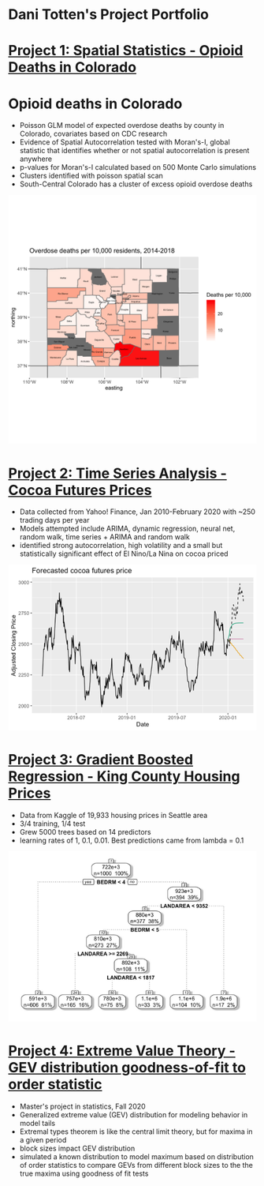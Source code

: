 # Dani Totten's Project Portfolio


# [Project 1: Spatial Statistics - Opioid Deaths in Colorado](https://github.com/dani-totten/spatial_stats)
# Opioid deaths in Colorado
- Poisson GLM model of expected overdose deaths by county in Colorado, covariates based on CDC research
- Evidence of Spatial Autocorrelation tested with Moran's-I, global statistic that identifies whether or not spatial autocorrelation is present anywhere
- p-values for Moran's-I calculated based on 500 Monte Carlo simulations
- Clusters identified with poisson spatial scan
- South-Central Colorado has a cluster of excess opioid overdose deaths

![](https://github.com/dani-totten/portfolio/blob/main/images/od_deathrate_map.png)

# [Project 2: Time Series Analysis - Cocoa Futures Prices](https://github.com/dani-totten/time_series_cocoa)
- Data collected from Yahoo! Finance, Jan 2010-February 2020 with ~250 trading days per year
- Models attempted include ARIMA, dynamic regression, neural net, random walk, time series + ARIMA and random walk
- identified strong autocorrelation, high volatility and a small but statistically significant effect of El Nino/La Nina on cocoa priced

![](https://github.com/dani-totten/portfolio/blob/main/images/time_series.png)

# [Project 3: Gradient Boosted Regression - King County Housing Prices](https://github.com/dani-totten/gbm)
- Data from Kaggle of 19,933 housing prices in Seattle area
- 3/4 training, 1/4 test
- Grew 5000 trees based on 14 predictors
- learning rates of 1, 0.1, 0.01. Best predictions came from lambda = 0.1

![](https://github.com/dani-totten/portfolio/blob/main/images/sample_simple_tree.png)

# [Project 4: Extreme Value Theory - GEV distribution goodness-of-fit to order statistic](https://github.com/dani-totten/masters_project)
- Master's project in statistics, Fall 2020
- Generalized extreme value (GEV) distribution for modeling behavior in model tails
- Extremal types theorem is like the central limit theory, but for maxima in a given period
- block sizes impact GEV distribution
- simulated a known distribution to model maximum based on distribution of order statistics to compare GEVs from different block sizes to the the true maxima using goodness of fit tests
